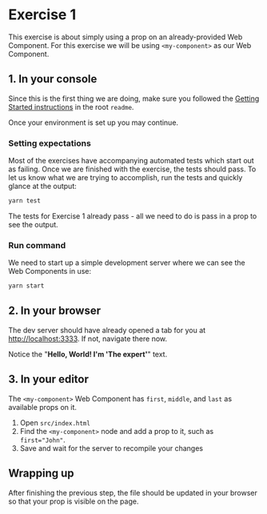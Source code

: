 # Exercise 1

This exercise is about simply using a prop on an already-provided Web Component. For this exercise we will be using `<my-component>` as our Web Component.

## 1. In your console

Since this is the first thing we are doing, make sure you followed the [Getting Started instructions](../readme.md#getting-started) in the root `readme`.

Once your environment is set up you may continue.

### Setting expectations

Most of the exercises have accompanying automated tests which start out as failing. Once we are finished with the exercise, the tests should pass. To let us know what we are trying to accomplish, run the tests and quickly glance at the output:

```bash
yarn test
```

The tests for Exercise 1 already pass - all we need to do is pass in a prop to see the output.
### Run command

We need to start up a simple development server where we can see the Web Components in use:

```bash
yarn start
```

## 2. In your browser

The dev server should have already opened a tab for you at [http://localhost:3333](http://localhost:3333). If not, navigate there now.

Notice the "**Hello, World! I'm 'The expert'**" text.

## 3. In your editor

The `<my-component>` Web Component has `first`, `middle`, and `last` as available props on it.

1. Open `src/index.html`
1. Find the `<my-component>` node and add a prop to it, such as `first="John"`.
1. Save and wait for the server to recompile your changes

## Wrapping up

After finishing the previous step, the file should be updated in your browser so that your prop is visible on the page.
